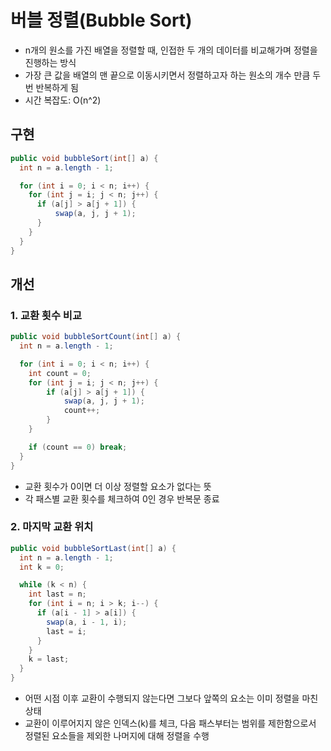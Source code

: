 버블 정렬(Bubble Sort)
========

- n개의 원소를 가진 배열을 정렬할 때, 인접한 두 개의 데이터를 비교해가며 정렬을 진행하는 방식
- 가장 큰 값을 배열의 맨 끝으로 이동시키면서 정렬하고자 하는 원소의 개수 만큼 두 번 반복하게 됨
- 시간 복잡도: O(n^2)


## 구현

```java
public void bubbleSort(int[] a) {
  int n = a.length - 1;

  for (int i = 0; i < n; i++) {
    for (int j = i; j < n; j++) {
      if (a[j] > a[j + 1]) {
          swap(a, j, j + 1);
      }
    }
  }
}
```

## 개선

### 1. 교환 횟수 비교

```java
public void bubbleSortCount(int[] a) {
  int n = a.length - 1;

  for (int i = 0; i < n; i++) {
    int count = 0;
    for (int j = i; j < n; j++) {
        if (a[j] > a[j + 1]) {
            swap(a, j, j + 1);
            count++;
        }
    }

    if (count == 0) break;
  }
}
```
- 교환 횟수가 0이면 더 이상 정렬할 요소가 없다는 뜻
- 각 패스별 교환 횟수를 체크하여 0인 경우 반복문 종료


### 2. 마지막 교환 위치

```java
public void bubbleSortLast(int[] a) {
  int n = a.length - 1;
  int k = 0;

  while (k < n) {
    int last = n;
    for (int i = n; i > k; i--) {
      if (a[i - 1] > a[i]) {
        swap(a, i - 1, i);
        last = i;
      }
    }
    k = last;
  }
}
```
- 어떤 시점 이후 교환이 수행되지 않는다면 그보다 앞쪽의 요소는 이미 정렬을 마친 상태
- 교환이 이루어지지 않은 인덱스(k)를 체크, 다음 패스부터는 범위를 제한함으로서 정렬된 요소들을 제외한 나머지에 대해 정렬을 수행